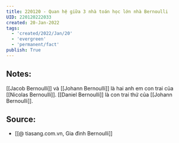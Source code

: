 ```yaml
---
title: 220120 - Quan hệ giữa 3 nhà toán học lớn nhà Bernoulli
UID: 220120222033
created: 20-Jan-2022
tags:
  - 'created/2022/Jan/20'
  - 'evergreen'
  - 'permanent/fact'
publish: True
---
```

## Notes:
[[Jacob Bernoulli]] và [[Johann Bernoulli]] là hai anh em con trai của [[Nicolas Bernoulli]]. [[Daniel Bernoulli]] là con trai thứ của [[Johann Bernoulli]].

## Source:
- [[@ tiasang.com.vn, Gia đình Bernoulli]]

